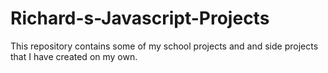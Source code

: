 # Richard-s-Javascript-Projects
This repository contains some of my school projects and and side projects that I have created on my own.

